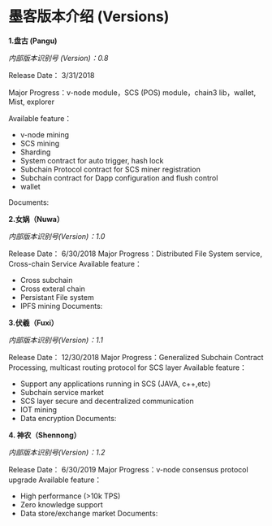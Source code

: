# 墨客版本介绍 (Versions)

**1.盘古 (Pangu)**

_内部版本识别号 (Version)：0.8_

Release Date： 3/31/2018

Major Progress：v-node module，SCS (POS) module，chain3 lib，wallet, Mist, explorer

Available feature：
* v-node mining
* SCS mining
* Sharding
* System contract for auto trigger, hash lock
* Subchain Protocol contract for SCS miner registration
* Subchain contract for Dapp configuration and flush control
* wallet

Documents: 

**2.女娲（Nuwa）**

_内部版本识别号(Version)：1.0_

Release Date： 6/30/2018
Major Progress：Distributed File System service, Cross-chain Service
Available feature：
* Cross subchain
* Cross exteral chain
* Persistant File system
* IPFS mining 
Documents: 

**3.伏羲（Fuxi）**

_内部版本识别号(Version)：1.1_

Release Date： 12/30/2018
Major Progress：Generalized Subchain Contract Processing, multicast routing protocol for SCS layer
Available feature：
* Support any applications running in SCS (JAVA, c++,etc)
* Subchain service market
* SCS layer secure and decentralized communication
* IOT mining
* Data encryption
Documents: 


**4. 神农（Shennong）**

_内部版本识别号(Version)：1.2_

Release Date： 6/30/2019
Major Progress：v-node consensus protocol upgrade
Available feature：
* High performance (>10k TPS)
* Zero knowledge support
* Data store/exchange market
Documents: 